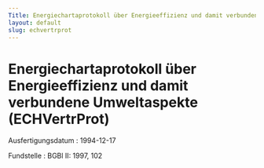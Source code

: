 ```yaml
---
Title: Energiechartaprotokoll über Energieeffizienz und damit verbundene Umweltaspekte
layout: default
slug: echvertrprot
---
```


# Energiechartaprotokoll über Energieeffizienz und damit verbundene Umweltaspekte (ECHVertrProt)

Ausfertigungsdatum
:   1994-12-17

Fundstelle
:   BGBl II: 1997, 102

